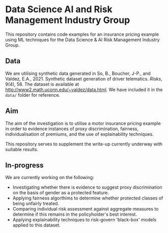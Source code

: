 # Data Science AI and Risk Management Industry Group

This repository contains code examples for an insurance pricing example using ML techniques for the Data Science & AI Risk Management Industry Group.

## Data
We are utilising synthetic data generated in So, B., Boucher, J-P., and Valdez, E.A., 2021. Synthetic dataset generation of driver telematics. _Risks_, 9(4), 58. The dataset is available at http://www2.math.uconn.edu/~valdez/data.html. We have included it in the `data/` folder for reference.

## Aim
The aim of the investigation is to utilise a motor insurance pricing example in order to evidence instances of proxy discrimination, fairness, individualisation of premiums, and the use of explainability techniques.

This repository serves to supplement the write-up currently underway with suitable results.

## In-progress
We are currently working on the following:
- Investigating whether there is evidence to suggest proxy discrimination on the basis of gender as a protected feature.
- Applying fairness algorthims to determine whether protected classes of being unfairly treated.
- Comparing individual risk assessment against aggregate measures to determine if this remains in the policyholder's best interest.
- Applying explainability techniques to risk-govern 'black-box' models applied to this dataset.
